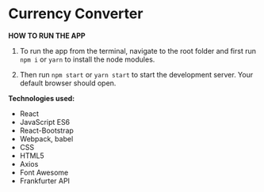 # Currency Converter

**HOW TO RUN THE APP**

1. To run the app from the terminal, navigate to the root folder and first run `npm i` or `yarn` to install the node modules.

2. Then run `npm start` or `yarn start` to start the development server. Your default browser should open.

**Technologies used:**

-   React
-   JavaScript ES6
-   React-Bootstrap
-   Webpack, babel
-   CSS
-   HTML5
-   Axios
-   Font Awesome
-   Frankfurter API
